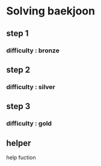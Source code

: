 Solving baekjoon  
=================


step 1
--------
### difficulty : bronze 

step 2
-------
### difficulty : silver 

step 3
-------
### difficulty : gold

helper
--------
help fuction
